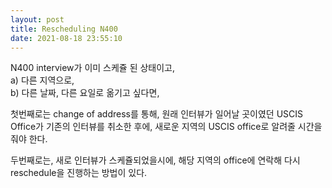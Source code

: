 ```yaml
---
layout: post
title: Rescheduling N400
date: 2021-08-18 23:55:10
---
```


N400 interview가 이미 스케쥴 된 상태이고,  
a) 다른 지역으로,  
b) 다른 날짜, 다른 요일로 옮기고 싶다면,  

첫번째로는 change of address를 통해, 원래 인터뷰가 일어날 곳이였던 USCIS Office가 기존의 인터뷰를 취소한 후에, 새로운 지역의 USCIS office로 알려줄 시간을 줘야 한다.  

두번째로는, 새로 인터뷰가 스케쥴되었을시에, 해당 지역의 office에 연락해 다시 reschedule을 진행하는 방법이 있다.  